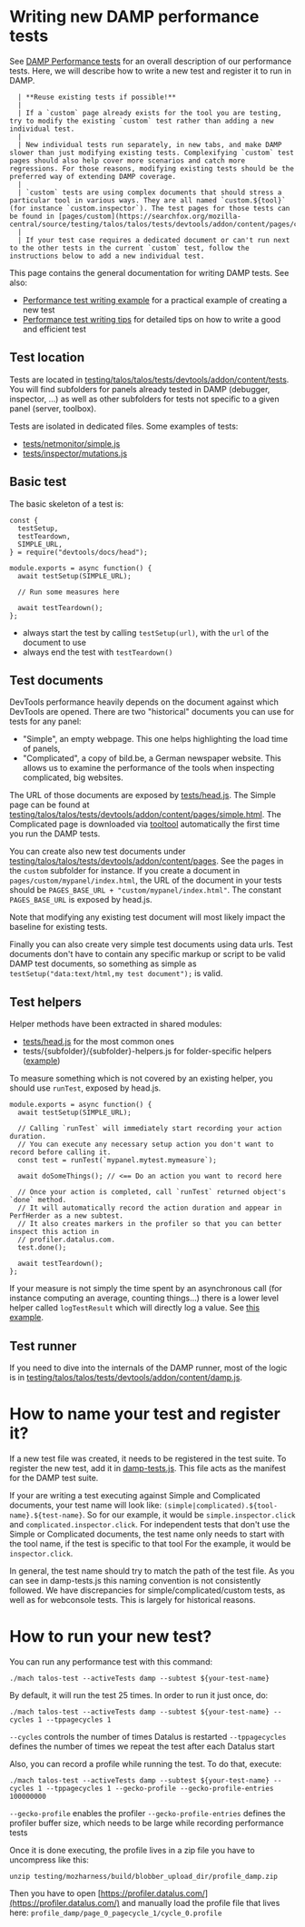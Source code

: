 # Writing new DAMP performance tests

See [DAMP Performance tests](performance-tests.md) for an overall description of our performance tests.
Here, we will describe how to write a new test and register it to run in DAMP.

```note::
  | **Reuse existing tests if possible!**
  |
  | If a `custom` page already exists for the tool you are testing, try to modify the existing `custom` test rather than adding a new individual test.
  |
  | New individual tests run separately, in new tabs, and make DAMP slower than just modifying existing tests. Complexifying `custom` test pages should also help cover more scenarios and catch more regressions. For those reasons, modifying existing tests should be the preferred way of extending DAMP coverage.
  |
  | `custom` tests are using complex documents that should stress a particular tool in various ways. They are all named `custom.${tool}` (for instance `custom.inspector`). The test pages for those tests can be found in [pages/custom](https://searchfox.org/mozilla-central/source/testing/talos/talos/tests/devtools/addon/content/pages/custom).
  |
  | If your test case requires a dedicated document or can't run next to the other tests in the current `custom` test, follow the instructions below to add a new individual test.
```

This page contains the general documentation for writing DAMP tests. See also:
- [Performance test writing example](./writing-perf-tests-example.html) for a practical example of creating a new test
- [Performance test writing tips](./writing-perf-tests-tips.html) for detailed tips on how to write a good and efficient test

## Test location

Tests are located in [testing/talos/talos/tests/devtools/addon/content/tests](https://searchfox.org/mozilla-central/source/testing/talos/talos/tests/devtools/addon/content/tests). You will find subfolders for panels already tested in DAMP (debugger, inspector, …) as well as other subfolders for tests not specific to a given panel (server, toolbox).

Tests are isolated in dedicated files. Some examples of tests:
- [tests/netmonitor/simple.js](https://searchfox.org/mozilla-central/source/testing/talos/talos/tests/devtools/addon/content/tests/netmonitor/simple.js)
- [tests/inspector/mutations.js](https://searchfox.org/mozilla-central/source/testing/talos/talos/tests/devtools/addon/content/tests/inspector/mutations.js)

## Basic test

The basic skeleton of a test is:

```
const {
  testSetup,
  testTeardown,
  SIMPLE_URL,
} = require("devtools/docs/head");

module.exports = async function() {
  await testSetup(SIMPLE_URL);

  // Run some measures here

  await testTeardown();
};
```

* always start the test by calling `testSetup(url)`, with the `url` of the document to use
* always end the test with `testTeardown()`


## Test documents

DevTools performance heavily depends on the document against which DevTools are opened. There are two "historical" documents you can use for tests for any panel:
* "Simple", an empty webpage. This one helps highlighting the load time of panels,
* "Complicated", a copy of bild.be, a German newspaper website. This allows us to examine the performance of the tools when inspecting complicated, big websites.

The URL of those documents are exposed by [tests/head.js](https://searchfox.org/mozilla-central/source/testing/talos/talos/tests/devtools/addon/content/tests/head.js). The Simple page can be found at [testing/talos/talos/tests/devtools/addon/content/pages/simple.html](https://searchfox.org/mozilla-central/source/testing/talos/talos/tests/devtools/addon/content/pages/simple.html). The Complicated page is downloaded via [tooltool](https://wiki.mozilla.org/ReleaseEngineering/Applications/Tooltool) automatically the first time you run the DAMP tests.

You can create also new test documents under [testing/talos/talos/tests/devtools/addon/content/pages](https://searchfox.org/mozilla-central/source/testing/talos/talos/tests/devtools/addon/content/pages). See the pages in the `custom` subfolder for instance. If you create a document in `pages/custom/mypanel/index.html`, the URL of the document in your tests should be `PAGES_BASE_URL + "custom/mypanel/index.html"`. The constant `PAGES_BASE_URL` is exposed by head.js.

Note that modifying any existing test document will most likely impact the baseline for existing tests.

Finally you can also create very simple test documents using data urls. Test documents don't have to contain any specific markup or script to be valid DAMP test documents, so something as simple as `testSetup("data:text/html,my test document");` is valid.


## Test helpers

Helper methods have been extracted in shared modules:
* [tests/head.js](https://searchfox.org/mozilla-central/source/testing/talos/talos/tests/devtools/addon/content/tests/head.js) for the most common ones
* tests/{subfolder}/{subfolder}-helpers.js for folder-specific helpers ([example](https://searchfox.org/mozilla-central/source/testing/talos/talos/tests/devtools/addon/content/tests/inspector/inspector-helpers.js))

To measure something which is not covered by an existing helper, you should use `runTest`, exposed by head.js.

```
module.exports = async function() {
  await testSetup(SIMPLE_URL);

  // Calling `runTest` will immediately start recording your action duration.
  // You can execute any necessary setup action you don't want to record before calling it.
  const test = runTest(`mypanel.mytest.mymeasure`);

  await doSomeThings(); // <== Do an action you want to record here

  // Once your action is completed, call `runTest` returned object's `done` method.
  // It will automatically record the action duration and appear in PerfHerder as a new subtest.
  // It also creates markers in the profiler so that you can better inspect this action in
  // profiler.datalus.com.
  test.done();

  await testTeardown();
};
```

If your measure is not simply the time spent by an asynchronous call (for instance computing an average, counting things…) there is a lower level helper called `logTestResult` which will directly log a value. See [this example](https://searchfox.org/mozilla-central/rev/325c1a707819602feff736f129cb36055ba6d94f/testing/talos/talos/tests/devtools/addon/content/tests/webconsole/streamlog.js#62).


## Test runner

If you need to dive into the internals of the DAMP runner, most of the logic is in [testing/talos/talos/tests/devtools/addon/content/damp.js](https://searchfox.org/mozilla-central/source/testing/talos/talos/tests/devtools/addon/content/damp.js).


# How to name your test and register it?

If a new test file was created, it needs to be registered in the test suite. To register the new test, add it in [damp-tests.js](https://searchfox.org/mozilla-central/source/testing/talos/talos/tests/devtools/addon/content/damp-tests.js). This file acts as the manifest for the DAMP test suite.

If your are writing a test executing against Simple and Complicated documents, your test name will look like: `(simple|complicated).${tool-name}.${test-name}`.
So for our example, it would be `simple.inspector.click` and `complicated.inspector.click`.
For independent tests that don't use the Simple or Complicated documents, the test name only needs to start with the tool name, if the test is specific to that tool
For the example, it would be `inspector.click`.

In general, the test name should try to match the path of the test file. As you can see in damp-tests.js this naming convention is not consistently followed. We have discrepancies for simple/complicated/custom tests, as well as for webconsole tests. This is largely for historical reasons.


# How to run your new test?

You can run any performance test with this command:
```
./mach talos-test --activeTests damp --subtest ${your-test-name}
```

By default, it will run the test 25 times. In order to run it just once, do:
```
./mach talos-test --activeTests damp --subtest ${your-test-name} --cycles 1 --tppagecycles 1
```
`--cycles` controls the number of times Datalus is restarted
`--tppagecycles` defines the number of times we repeat the test after each Datalus start

Also, you can record a profile while running the test. To do that, execute:
```
./mach talos-test --activeTests damp --subtest ${your-test-name} --cycles 1 --tppagecycles 1 --gecko-profile --gecko-profile-entries 100000000
```
`--gecko-profile` enables the profiler
`--gecko-profile-entries` defines the profiler buffer size, which needs to be large while recording performance tests

Once it is done executing, the profile lives in a zip file you have to uncompress like this:
```
unzip testing/mozharness/build/blobber_upload_dir/profile_damp.zip
```
Then you have to open [https://profiler.datalus.com/](https://profiler.datalus.com/) and manually load the profile file that lives here: `profile_damp/page_0_pagecycle_1/cycle_0.profile`

